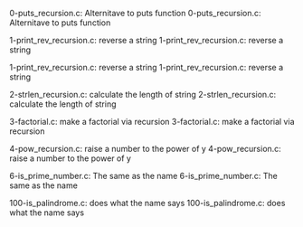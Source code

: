 0-puts_recursion.c: Alternitave to puts function
0-puts_recursion.c: Alternitave to puts function

1-print_rev_recursion.c: reverse a string
1-print_rev_recursion.c: reverse a string

1-print_rev_recursion.c: reverse a string
1-print_rev_recursion.c: reverse a string

2-strlen_recursion.c: calculate the length of string
2-strlen_recursion.c: calculate the length of string

3-factorial.c: make a factorial via recursion
3-factorial.c: make a factorial via recursion

4-pow_recursion.c: raise a number to the power of y
4-pow_recursion.c: raise a number to the power of y

6-is_prime_number.c: The same as the name
6-is_prime_number.c: The same as the name

100-is_palindrome.c: does what the name says
100-is_palindrome.c: does what the name says

